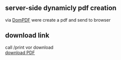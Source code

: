 ## server-side dynamicly pdf creation
via [DomPDF](https://github.com/dompdf/dompdf) were create a pdf and send to browser

## download link
call /print vor download    
[download PDF](print)
